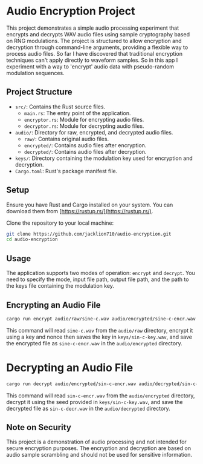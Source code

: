 # Audio Encryption Project

This project demonstrates a simple audio processing experiment that encrypts and decrypts WAV audio files using sample cryptography based on RNG modulations. The project is structured to allow encryption and decryption through command-line arguments, providing a flexible way to process audio files. So far I have discovered that traditional encryption techniques can't apply directly to waveform samples. So in this app I experiment with a way to 'encrypt' audio data with pseudo-random modulation sequences.

## Project Structure

- `src/`: Contains the Rust source files.
  - `main.rs`: The entry point of the application.
  - `encryptor.rs`: Module for encrypting audio files.
  - `decryptor.rs`: Module for decrypting audio files.
- `audio/`: Directory for raw, encrypted, and decrypted audio files.
  - `raw/`: Contains original audio files.
  - `encrypted/`: Contains audio files after encryption.
  - `decrypted/`: Contains audio files after decryption.
- `keys/`: Directory containing the modulation key used for encryption and decryption.
- `Cargo.toml`: Rust's package manifest file.

## Setup

Ensure you have Rust and Cargo installed on your system. You can download them from [https://rustup.rs/](https://rustup.rs/).

Clone the repository to your local machine:

```bash
git clone https://github.com/jacklion710/audio-encryption.git
cd audio-encryption
```

## Usage

The application supports two modes of operation: `encrypt` and `decrypt`. You need to specify the mode, input file path, output file path, and the path to the keys file containing the modulation key.

## Encrypting an Audio File
```bash
cargo run encrypt audio/raw/sine-c.wav audio/encrypted/sine-c-encr.wav keys/sin-c-key.wav
```

This command will read `sine-c.wav` from the `audio/raw` directory, encrypt it using a key and nonce then saves the key in `keys/sin-c-key.wav`, and save the encrypted file as `sine-c-encr.wav` in the `audio/encrypted` directory.

# Decrypting an Audio File

```bash
cargo run decrypt audio/encrypted/sin-c-encr.wav audio/decrypted/sin-c-decr.wav keys/sin-c-key.txt keys/sin-c-nonce.txt
```

This command will read `sin-c-encr.wav` from the `audio/encrypted` directory, decrypt it using the seed provided in `keys/sin-c-key.wav`, and save the decrypted file as `sin-c-decr.wav` in the `audio/decrypted` directory.

## Note on Security

This project is a demonstration of audio processing and not intended for secure encryption purposes. The encryption and decryption are based on audio sample scrambling and should not be used for sensitive information.